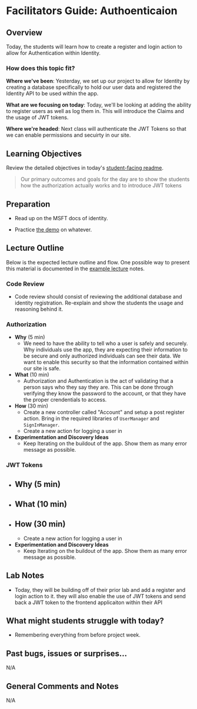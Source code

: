 # Facilitators Guide: Authoenticaion

## Overview

Today, the students will learn how to create a register and login action to allow for Authentication within Identity.

### How does this topic fit?

**Where we've been**:
Yesterday, we set up our project to allow for Identity by creating a database specifically to hold our user data and registered the Identity API to be used within the app.

**What are we focusing on today**:
Today, we'll be looking at adding the ability to register users as well as log them in. This will introduce the Claims and the usage of JWT tokens.

**Where we're headed**:
Next class will authenticate the JWT Tokens so that we can enable permissions and secuirty in our site.

## Learning Objectives

Review the detailed objectives in today's [student-facing readme](../README.md).

> Our primary outcomes and goals for the day are to show the students how the authorization actually works and to introduce JWT tokens

## Preparation

- Read up on the MSFT docs of identity.

- Practice [the demo](../demo/demo-name) on whatever.

## Lecture Outline

Below is the expected lecture outline and flow. One possible way to present this material is documented in the [example lecture](../LECTURE-NOTES.md) notes.

### Code Review
- Code review should consist of reviewing the additional database and identity registration. Re-explain and show the students the usage and reasoning behind it. 

### Authorization

- **Why** (5 min)
  - We need to have the ability to tell who a user is safely and securely. Why individuals use the app, they are expecting their information to be secure and only authorized individuals can see their data. We want to enable this security so that the information contained within our site is safe. 
- **What** (10 min)
  - Authorization and Authentication is the act of validating that a person says who they say they are. This can be done through verifying they know the password to the account, or that they have the proper crendentials to access.
- **How** (30 min)
  - Create a new controller called "Account" and setup a post register action. Bring in the required libraries of `UserManager` and `SignInManager`. 
  - Create a new action for logging a user in
- **Experimentation and Discovery Ideas**
  - Keep Iterating on the buildout of the app. Show them as many error message as possible. 

### JWT Tokens

- **Why** (5 min)
  - 
- **What** (10 min)
  - 
- **How** (30 min)
  -  
  - Create a new action for logging a user in
- **Experimentation and Discovery Ideas**
  - Keep Iterating on the buildout of the app. Show them as many error message as possible. 

## Lab Notes

- Today, they will be building off of their prior lab and add a register and login action to it. they will also enable the use of JWT tokens and send back a JWT token to the frontend applicaiton within their API

## What might students struggle with today?

- Remembering everything from before project week.

## Past bugs, issues or surprises...
N/A

## General Comments and Notes
N/A

